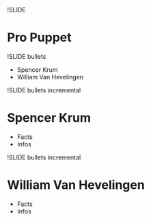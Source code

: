 !SLIDE
# Pro Puppet #

!SLIDE bullets 

* Spencer Krum
* William Van Hevelingen

!SLIDE bullets incremental

# Spencer Krum #

* Facts
* Infos

!SLIDE bullets incremental

# William Van Hevelingen #

* Facts
* Infos



